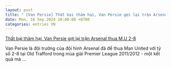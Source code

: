 ```yaml
---
layout: post
title: " [Van Persie] Thất bại thảm hại, Van Persie gợi lại trận Arsenal thua M.U 2-8"
date: Mon, 16 Sep 2024 10:00:00 +0700
categories: entries VN
---
```

[Thất bại thảm hại, Van Persie gợi lại trận Arsenal thua M.U 2-8](https://www.tinthethao.com.vn/that-bai-tham-hai-van-persie-goi-lai-tran-arsenal-thua-mu-2-8-d779494.html)

Van Persie là đội trưởng của đội hình Arsenal đã để thua Man United với tỷ số 2-8 tại Old Trafford trong mùa giải Premier League 2011/2012 - một kết quả mà ...

